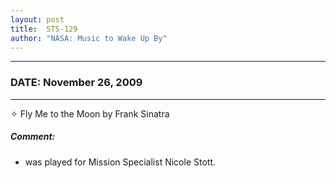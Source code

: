 ```yaml
---
layout: post
title:  STS-129
author: "NASA: Music to Wake Up By"
---
```


----
### DATE: November 26, 2009
----
✧ Fly Me to the Moon by Frank Sinatra

##### Comment:
* was played for Mission Specialist Nicole Stott.
